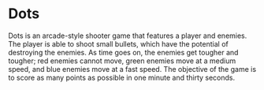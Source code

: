 # Dots

Dots is an arcade-style shooter game that features a player and enemies. The player is able to shoot small bullets, which have the potential of destroying the enemies. As time goes on, the enemies get tougher and tougher; red enemies cannot move, green enemies move at a medium speed, and blue enemies move at a fast speed. The objective of the game is to score as many points as possible in one minute and thirty seconds.
